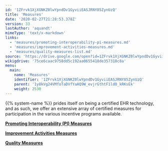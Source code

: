 ```yaml
---
id: '1ZFrvk1XjXGNKZ0lwYpndDv1GyviiEASJRNY85ZynUzQ'
title: 'Measures'
date: '2020-02-27T21:28:53.378Z'
version: 33
lastAuthor: 'aquandt'
mimeType: 'text/x-markdown'
links:
  - 'measures/promoting-interoperability-pi-measures.md'
  - 'measures/improvement-activities-measures.md'
  - 'measures/quality-measures-list.md'
source: 'https://drive.google.com/open?id=1ZFrvk1XjXGNKZ0lwYpndDv1GyviiEASJRNY85ZynUzQ'
wikigdrive: '75ce6caac9758dd5c192aa0655418de357318c8a'
menu:
  main:
    name: 'Measures'
    identifier: '1ZFrvk1XjXGNKZ0lwYpndDv1GyviiEASJRNY85ZynUzQ'
    parent: '1y8kVg24VMfoTaDVfYaAQ9W_evjrGthtF1ld0_kRKsEk'
    weight: 2530
---
```






{{% system-name %}} prides itself on being a certified EHR technology, and as such, we offer an extensive array of certified measures for participation in the various incentive programs available.







[**Promoting Interoperability (PI) Measures**](measures/promoting-interoperability-pi-measures.md)



[**Improvement Activities Measures**](measures/improvement-activities-measures.md)



[**Quality Measures**](measures/quality-measures-list.md)

